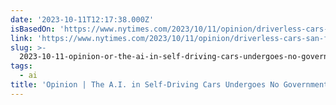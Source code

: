 ```yaml
---
date: '2023-10-11T12:17:38.000Z'
isBasedOn: 'https://www.nytimes.com/2023/10/11/opinion/driverless-cars-san-francisco.html'
link: 'https://www.nytimes.com/2023/10/11/opinion/driverless-cars-san-francisco.html'
slug: >-
  2023-10-11-opinion-or-the-ai-in-self-driving-cars-undergoes-no-government-scrutiny
tags:
  - ai
title: 'Opinion | The A.I. in Self-Driving Cars Undergoes No Government Scrutiny - '
---
```


